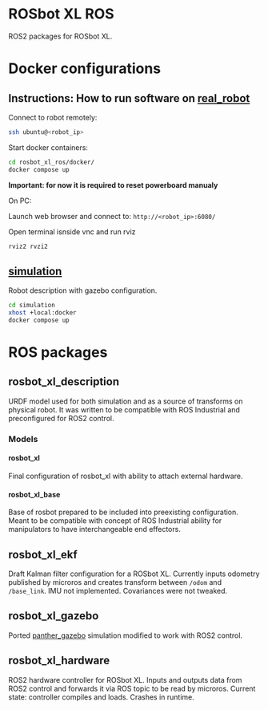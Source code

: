# ROSbot XL ROS

ROS2 packages for ROSbot XL.

# Docker configurations

## Instructions: How to run software on [real_robot](./docker)

Connect to robot remotely:

``` bash
ssh ubuntu@<robot_ip>
```

Start docker containers:

``` bash
cd rosbot_xl_ros/docker/
docker compose up
```

**Important: for now it is required to reset powerboard manualy**

On PC:

Launch web browser and connect to: `http://<robot_ip>:6080/`

Open terminal isnside vnc and run rviz

``` bash
rviz2 rvzi2
```

## [simulation](./simulation)

Robot description with gazebo configuration.
``` bash
cd simulation
xhost +local:docker
docker compose up
```

# ROS packages

## rosbot_xl_description

URDF model used for both simulation and as a source of transforms on physical robot. It was written to be compatible with ROS Industrial and preconfigured for ROS2 control.

### Models
#### rosbot_xl
Final configuration of rosbot_xl with ability to attach external hardware.

#### rosbot_xl_base
Base of rosbot prepared to be included into preexisting configuration. Meant to be compatible with concept of ROS Industrial ability for manipulators to have interchangeable end effectors.

## rosbot_xl_ekf

Draft Kalman filter configuration for a ROSbot XL. Currently inputs odometry published by microros and creates transform between `/odom` and `/base_link`. IMU not implemented. Covariances were not tweaked.

## rosbot_xl_gazebo

Ported [panther_gazebo](https://github.com/husarion/panther_simulation/tree/ros2/panther_gazebo) simulation modified to work with ROS2 control.

## rosbot_xl_hardware

ROS2 hardware controller for ROSbot XL. Inputs and outputs data from ROS2 control and forwards it via ROS topic to be read by microros. Current state: controller compiles and loads. Crashes in runtime.